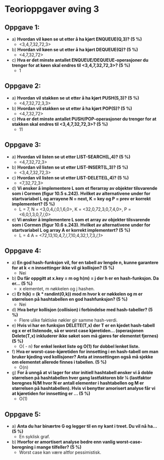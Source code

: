 # Teorioppgaver øving 3
## Oppgave 1:
 - a) **Hvordan vil køen se ut etter å ha kjørt ENQUEUE(Q,3)? (5 %)**
   - <3,4,7,32,72,3>
 - b) **Hvordan vil køen se ut etter å ha kjørt DEQUEUE(Q)? (5 %)**
   - <4,7,32,72>
 - c) **Hva er det minste antallet ENQUEUE/DEQUEUE-operasjoner du trenger for at køen skal endres til <3,4,7,32,72,3>? (5 %)**
   - 1

## Oppgave 2:
 - a) **Hvordan vil stakken se ut etter å ha kjørt PUSH(S,3)? (5 %)**
   - <4,7,32,72,3,3>
 - b) **Hvordan vil stakken se ut etter å ha kjørt POP(S)? (5 %)**
   - <4,7,32,72>
 - c) **Hva er det minste antallet PUSH/POP-operasjoner du trenger for at stakken skal endres til <3,4,7,32,72,3>? (5 %)**
   - 11

## Oppgave 3:
 - a) **Hvordan vil listen se ut etter LIST-SEARCH(L,4)? (5 %)**
   - <4,7,32,72,3>
 - b) **Hvordan vil listen se ut etter LIST-INSERT(L,3)? (5 %)**
   - <3,4,7,32,72,3>
 - c) **Hvordan vil listen se ut etter LIST-DELETE(L,4)? (5 %)**
   - <7,32,72,3>
 - d) **Vi ønsker å implementere L som et flerarray av objekter tilsvarende som i Cormen (figur 10.5 s.242). Hvilket av alternativene under for startvariabel L og arrayene N = next, K = key og P = prev er korrekt implementert? (5 %)**
   - L = 7, N = <3,0,4,/,0,1,6,0>, K = <32,0,72,3,0,7,4,0>, P = <6,0,1,3,0,7,/,0>
 - e) **Vi ønsker å implementere L som et array av objekter tilsvarende som i Cormen (figur 10.6 s.243). Hvilket av alternativene under for startvariabel L og array A er korrekt implementert? (5 %)**
   - L = 4 A = <72,13,10,4,7,/,7,10,4,32,1,7,3,/,1>

## Oppgave 4:
 - a) **En god hash-funksjon vil, for en tabell av lengde n, kunne garantere for at k < n innsettinger ikke vil gi kollisjon? (5 %)**
   - Nei
 - b) **Du får oppgitt at x.key = m og h(m) = j der h er en hash-funksjon. Da er... (5 %)**
   - x elementet, m nøkkelen og j hashen.
 - c) **Er h(k) = (k * randint(0,k)) mod m hvor k er nøkkelen og m er størrelsen på hashtabellen en god hashfunksjon? (5 %)**
   - Nei
 - d) **Hva betyr kollisjon (collision) i forbindelse med hash-tabeller? (5 %)**
   - Flere ulike faktiske nøkler gir samme hash-verdi.
 - e) **Hvis vi har en funksjon DELETE(T,x) der T er en kjedet hash-tabell og x er et listenode, så er worst case kjøretiden... (operasjonen Delete(T,x) inkluderer ikke søket som må gjøres før elementet fjernes) (5 %)**
   - O( - n) **for enkel lenket liste og O(1) for dobbel lenket liste.**
 - f) **Hva er worst-case-kjøretiden for innsetting i en hash-tabell om man bruker kjeding ved kollisjoner? Anta at innsettingen også må sjekke om elementet allerede finnes i tabellen. (5 %)**
   - O(n)
 - g) **For å unngå at vi lager for stor initiell hashtabell ønsker vi å doble størrelsen på hashtabellen hver gang lastfaktoren blir ¼ (lastfaktor beregnes N/M hvor N er antall elementer i hashtabellen og M er størrelsen på hashtabellen). Hvis vi benytter amorisert analyse får vi at kjøretiden for innsetting er ... (5 %)**
   - O(1)

## Oppgave 5:
 - a) **Anta du har binærtre G og legger til en ny kant i treet. Du vil nå ha... (5 %)**
   - En syklisk graf.
 - b) **Hvorfor er amortisert analyse bedre enn vanlig worst-case-beregning i mange tilfeller? (5 %)**
   - Worst case kan være altfor pessimistisk.